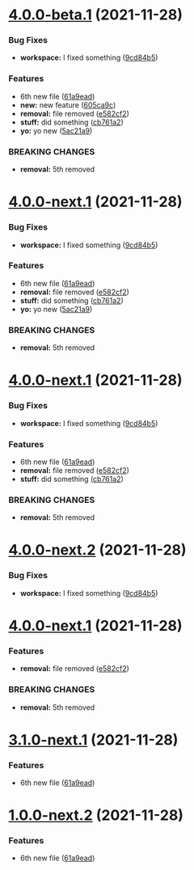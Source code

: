 # [4.0.0-beta.1](https://github.com/yinonov/release-workflow/compare/v3.0.0...v4.0.0-beta.1) (2021-11-28)


### Bug Fixes

* **workspace:** I fixed something ([9cd84b5](https://github.com/yinonov/release-workflow/commit/9cd84b59a061422267a7ec8bde96630c5dc7ec8b))


### Features

* 6th new file ([61a9ead](https://github.com/yinonov/release-workflow/commit/61a9ead6b082c05656b65ac1f01e29e41d674efc))
* **new:** new feature ([605ca9c](https://github.com/yinonov/release-workflow/commit/605ca9c7af7cc1b49121b06606213b1734789551))
* **removal:** file removed ([e582cf2](https://github.com/yinonov/release-workflow/commit/e582cf28ff116bf4130d2c50f300b622e0754b32))
* **stuff:** did something ([cb761a2](https://github.com/yinonov/release-workflow/commit/cb761a21dd69ab37086b22036de83d381f153005))
* **yo:** yo new ([5ac21a9](https://github.com/yinonov/release-workflow/commit/5ac21a97adca4e23cd5953f09779b5d1049d0f84))


### BREAKING CHANGES

* **removal:** 5th removed

# [4.0.0-next.1](https://github.com/yinonov/release-workflow/compare/v3.0.0...v4.0.0-next.1) (2021-11-28)


### Bug Fixes

* **workspace:** I fixed something ([9cd84b5](https://github.com/yinonov/release-workflow/commit/9cd84b59a061422267a7ec8bde96630c5dc7ec8b))


### Features

* 6th new file ([61a9ead](https://github.com/yinonov/release-workflow/commit/61a9ead6b082c05656b65ac1f01e29e41d674efc))
* **removal:** file removed ([e582cf2](https://github.com/yinonov/release-workflow/commit/e582cf28ff116bf4130d2c50f300b622e0754b32))
* **stuff:** did something ([cb761a2](https://github.com/yinonov/release-workflow/commit/cb761a21dd69ab37086b22036de83d381f153005))
* **yo:** yo new ([5ac21a9](https://github.com/yinonov/release-workflow/commit/5ac21a97adca4e23cd5953f09779b5d1049d0f84))


### BREAKING CHANGES

* **removal:** 5th removed

# [4.0.0-next.1](https://github.com/yinonov/release-workflow/compare/v3.0.0...v4.0.0-next.1) (2021-11-28)


### Bug Fixes

* **workspace:** I fixed something ([9cd84b5](https://github.com/yinonov/release-workflow/commit/9cd84b59a061422267a7ec8bde96630c5dc7ec8b))


### Features

* 6th new file ([61a9ead](https://github.com/yinonov/release-workflow/commit/61a9ead6b082c05656b65ac1f01e29e41d674efc))
* **removal:** file removed ([e582cf2](https://github.com/yinonov/release-workflow/commit/e582cf28ff116bf4130d2c50f300b622e0754b32))
* **stuff:** did something ([cb761a2](https://github.com/yinonov/release-workflow/commit/cb761a21dd69ab37086b22036de83d381f153005))


### BREAKING CHANGES

* **removal:** 5th removed

# [4.0.0-next.2](https://github.com/yinonov/release-workflow/compare/v4.0.0-next.1...v4.0.0-next.2) (2021-11-28)


### Bug Fixes

* **workspace:** I fixed something ([9cd84b5](https://github.com/yinonov/release-workflow/commit/9cd84b59a061422267a7ec8bde96630c5dc7ec8b))

# [4.0.0-next.1](https://github.com/yinonov/release-workflow/compare/v3.1.0-next.1...v4.0.0-next.1) (2021-11-28)


### Features

* **removal:** file removed ([e582cf2](https://github.com/yinonov/release-workflow/commit/e582cf28ff116bf4130d2c50f300b622e0754b32))


### BREAKING CHANGES

* **removal:** 5th removed

# [3.1.0-next.1](https://github.com/yinonov/release-workflow/compare/v3.0.0...v3.1.0-next.1) (2021-11-28)


### Features

* 6th new file ([61a9ead](https://github.com/yinonov/release-workflow/commit/61a9ead6b082c05656b65ac1f01e29e41d674efc))

# [1.0.0-next.2](https://github.com/yinonov/release-workflow/compare/v1.0.0-next.1...v1.0.0-next.2) (2021-11-28)


### Features

* 6th new file ([61a9ead](https://github.com/yinonov/release-workflow/commit/61a9ead6b082c05656b65ac1f01e29e41d674efc))
